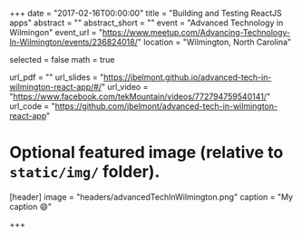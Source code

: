 +++
date = "2017-02-16T00:00:00"
title = "Building and Testing ReactJS apps"
abstract = ""
abstract_short = ""
event = "Advanced Technology in Wilmingon"
event_url = "https://www.meetup.com/Advancing-Technology-In-Wilmington/events/236824018/"
location = "Wilmington, North Carolina"

selected = false
math = true

url_pdf = ""
url_slides = "https://jbelmont.github.io/advanced-tech-in-wilmington-react-app/#/"
url_video = "https://www.facebook.com/tekMountain/videos/772794759540141/"
url_code = "https://github.com/jbelmont/advanced-tech-in-wilmington-react-app"

# Optional featured image (relative to `static/img/` folder).
[header]
image = "headers/advancedTechInWilmington.png"
caption = "My caption :smile:"

+++